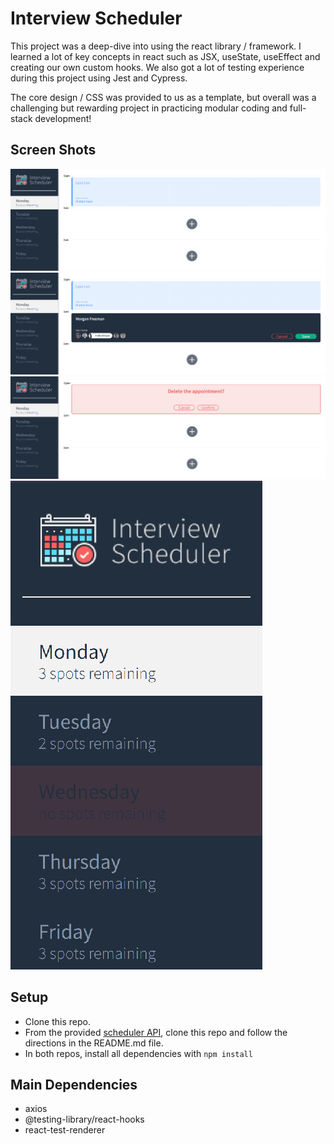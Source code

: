 # Interview Scheduler

This project was a deep-dive into using the react library / framework. I learned a lot of key concepts in react such as JSX,
useState, useEffect and creating our own custom hooks. We also got a lot of testing experience during this project using Jest and Cypress.

The core design / CSS was provided to us as a template, but overall was a challenging but rewarding project in practicing modular coding and full-stack development!

## Screen Shots

!["Main Screen"](https://github.com/BBB0920/scheduler2/blob/master/docs/mainscreen.png)
!["Appointment Form"](https://github.com/BBB0920/scheduler2/blob/master/docs/appointment-form.png)
!["Deleting Appointment"](https://github.com/BBB0920/scheduler2/blob/master/docs/appointment-delete.png)
!["Sidebar"](https://github.com/BBB0920/scheduler2/blob/master/docs/sidebar.png)

## Setup

- Clone this repo.
- From the provided [scheduler API](https://github.com/lighthouse-labs/scheduler-api), clone this repo and follow the directions in the README.md file.
- In both repos, install all dependencies with `npm install`

## Main Dependencies

- axios
- @testing-library/react-hooks
- react-test-renderer